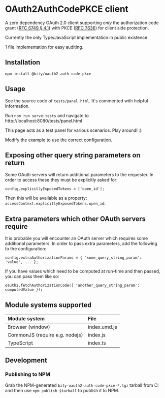 # OAuth2AuthCodePKCE client

A zero dependency OAuth 2.0 client supporting *only* the authorization code
grant ([RFC 6749 § 4.1][]) with PKCE ([RFC 7636][]) for client side protection.

[RFC 6749 § 4.1]: https://tools.ietf.org/html/rfc6749#section-4.1
[RFC 7636]: https://tools.ietf.org/html/rfc7636

Currently the only Type/JavaScript implementation in public existence.

1 file implementation for easy auditing.

## Installation

`npm install @bity/oauth2-auth-code-pkce`

## Usage

See the source code of `tests/panel.html`. It's commented with helpful
information.

Run `npm run serve:tests` and navigate to 
http://localhost:8080/tests/panel.html

This page acts as a test panel for various scenarios. Play around! :)

Modify the example to use the correct configuration.

## Exposing other query string parameters on return

Some OAuth servers will return additional parameters to the requester. In order
to access these they must be explicitly asked for:

```
config.explicitlyExposedTokens = ['open_id'];
```

Then this will be available as a property:
`accessContext.explicitlyExposedTokens.open_id`.

## Extra parameters which other OAuth servers require

It is probable you will encounter an OAuth server which requires some additional
parameters. In order to pass extra parameters, add the following to the
configuration:

```
config.extraAuthorizationParams = { 'some_query_string_param': 'value', ... };
```

If you have values which need to be computed at run-time and then passed, you
can pass them like so:

```
oauth2.fetchAuthorizationCode({ 'another_query_string_param': computedValue });
```

## Module systems supported

| Module system                   | File                      |
|:--------------------------------|:--------------------------|
| Browser (window)                | index.umd.js              |
| CommonJS (require e.g. nodejs)  | index.js                  |
| TypeScript                      | index.ts                  |

## Development

### Publishing to NPM

Grab the NPM-generated `bity-oauth2-auth-code-pkce-*.tgz` tarball from CI and
then use `npm publish $tarball` to publish it to NPM.
